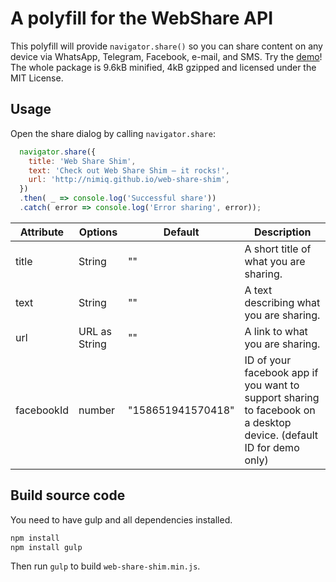 # A polyfill for the WebShare API
This polyfill will provide `navigator.share()` so you can share content on any device via WhatsApp, Telegram, Facebook, e-mail, and SMS.
Try the [demo](http://nimiq.github.io/web-share-shim/demo/)! The whole package is 9.6kB minified, 4kB gzipped and licensed under the MIT License.

## Usage
Open the share dialog by calling `navigator.share`:

```javascript
  navigator.share({
    title: 'Web Share Shim',
    text: 'Check out Web Share Shim — it rocks!',
    url: 'http://nimiq.github.io/web-share-shim',
  })
  .then( _ => console.log('Successful share'))
  .catch( error => console.log('Error sharing', error));
```

Attribute | Options | Default | Description
----------|---------|---------|------------
title | String | "" | A short title of what you are sharing.
text | String | "" | A text describing what you are sharing.
url | URL as String | "" | A link to what you are sharing.
facebookId | number | "158651941570418" | ID of your facebook app if you want to support sharing to facebook on a desktop device. (default ID for demo only)

## Build source code
You need to have gulp and all dependencies installed.

```sh
npm install 
npm install gulp
```
Then run `gulp` to build `web-share-shim.min.js`.
